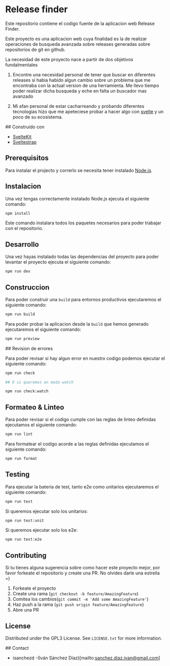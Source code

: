 # Release finder

Este repositorio contiene el codigo fuente de la aplicacion web Release Finder.

Este proyecto es una aplicacion web cuya finalidad es la de realizar operaciones de busqueda avanzada sobre releases generadas sobre repositorios de git en github.

La necesidad de este proyecto nace a partir de dos objetivos fundalmentales

1. Encontre una necesidad personal de tener que buscar en diferentes releases si habia habido algun cambio sobre un problema que me encontraba con la actual version de una herramienta. Me llevo tiempo poder realizar dicha busqueda y eche en falta un buscador mas avanzado

2. Mi afan personal de estar cacharreando y probando diferentes tecnologias hizo que me apeteciese probar a hacer algo con [svelte](https://svelte.dev/) y un poco de su ecosistema.

## Construido con

- [SvelteKit](https://kit.svelte.dev/)
- [Sveltestrap](https://sveltestrap.js.org/?path=/docs/sveltestrap-overview--docs)

## Prerequisitos

Para instalar el projecto y correrlo se necesita tener instalado [Node.js](https://nodejs.org/).

## Instalacion

Una vez tengas correctamente instalado Node.js ejecuta el siguiente comando:

```bash
npm install
```

Este comando instalara todos los paquetes necesarios para poder trabajar con el repositorio.

## Desarrollo

Una vez hayas instalado todas las dependencias del proyecto para poder levantar el proyecto ejecuta el siguiente comando:

```bash
npm run dev
```

## Construccion

Para poder construir una `build` para entornos productivos ejecutaremos el siguiente comando:

```bash
npm run build
```

Para poder probar la aplicacion desde la `build` que hemos generado ejecutaremos el siguiente comando:

```bash
npm run preview
```

## Revision de errores

Para poder revisar si hay algun error en nuestro codigo podemos ejecutar el siguiente comando:

```bash
npm run check

## O si queremos en modo watch

npm run check:watch
```

## Formateo & Linteo

Para poder revisar si el codigo cumple con las reglas de linteo definidas ejecutamos el siguiente comando:

```bash
npm run lint
```

Para formatear el codigo acorde a las reglas definidas ejecutamos el siguiente comando:

```bash
npm run format
```

## Testing

Para ejecutar la bateria de test, tanto e2e como unitarios ejecutaremos el siguiente comando:

```bash
npm run test
```

Si queremos ejecutar solo los unitarios:

```bash
npm run test:unit
```

Si queremos ejecutar solo los e2e:

```bash
npm run test:e2e
```

## Contributing

Si tu tienes alguna sugerencia sobre como hacer este proyecto mejor, por favor forkeate el repositorio y create una PR. No olvides darle una estrella =)

1. Forkeate el proyecto
2. Create una rama (`git checkout -b feature/AmazingFeature`)
3. Comitea los cambios(`git commit -m 'Add some AmazingFeature'`)
4. Haz push a la rama (`git push origin feature/AmazingFeature`)
5. Abre una PR

## License

Distributed under the GPL3 License. See `LICENSE.txt` for more information.

## Contact

- isanchezd -(Iván Sánchez Díaz)[mailto:sanchez.diaz.ivan@gmail.com]
